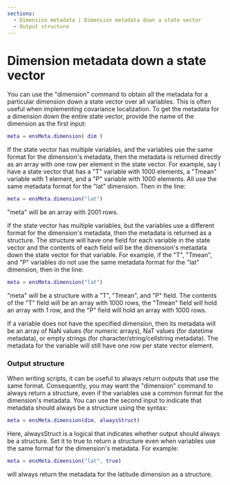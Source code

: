 ```yaml
---
sections:
  - Dimension metadata | Dimension metadata down a state vector
  - Output structure
---
```

# Dimension metadata down a state vector

You can use the "dimension" command to obtain all the metadata for a particular dimension down a state vector over all variables. This is often useful when implementing covariance localization. To get the metadata for a dimension down the entire state vector, provide the name of the dimension as the first input:
```matlab
meta = ensMeta.dimension( dim )
```

If the state vector has multiple variables, and the variables use the same format for the dimension's metadata, then the metadata is returned directly as an array with one row per element in the state vector. For example, say I have a state vector that has a "T" variable with 1000 elements, a "Tmean" variable with 1 element, and a "P" variable with 1000 elements. All use the same metadata format for the "lat" dimension. Then in the line:
```matlab
meta = ensMeta.dimension("lat")
```
"meta" will be an array with 2001 rows.

If the state vector has multiple variables, but the variables use a different format for the dimension's metadata, then the metadata is returned as a structure. The structure will have one field for each variable in the state vector and the contents of each field will be the dimension's metadata down the state vector for that variable. For example, if the "T", "Tmean", and "P" variables do not use the same metadata format for the "lat" dimension, then in the line:
```matlab
meta = ensMeta.dimension("lat")
```
"meta" will be a structure with a "T", "Tmean", and "P" field. The contents of the "T" field will be an array with 1000 rows, the "Tmean" field will hold an array with 1 row, and the "P" field will hold an array with 1000 rows.

If a variable does not have the specified dimension, then its metadata will be an array of NaN values (for numeric arrays), NaT values (for datetime metadata), or empty strings (for character/string/cellstring metadata). The metadata for the variable will still have one row per state vector element.

### Output structure

When writing scripts, it can be useful to always return outputs that use the same format. Consequently, you may want the "dimension" command to always return a structure, even if the variables use a common format for the dimension's metadata. You can use the second input to indicate that metadata should always be a structure using the syntax:
```matlab
meta = ensMeta.dimension(dim, alwaysStruct)
```
Here, alwaysStruct is a logical that indicates whether output should always be a structure. Set it to true to return a structure even when variables use the same format for the dimension's metadata. For example:
```matlab
meta = ensMeta.dimension("lat", true)
```
will always return the metadata for the latitude dimension as a structure.
